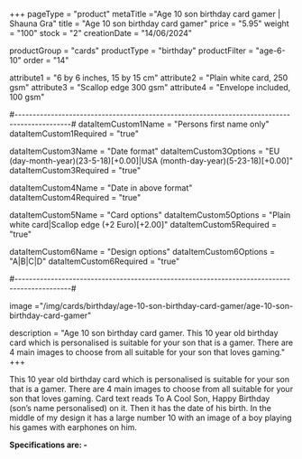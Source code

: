 +++
pageType = "product"
metaTitle ="Age 10 son birthday card gamer | Shauna Gra"
title = "Age 10 son birthday card gamer"
price = "5.95"
weight = "100"
stock = "2"
creationDate = "14/06/2024"

productGroup = "cards"
productType = "birthday"
productFilter = "age-6-10"
order = "14"

attribute1 = "6 by 6 inches, 15 by 15 cm" 
attribute2 = "Plain white card, 250 gsm"
attribute3 = "Scallop edge 300 gsm"
attribute4 = "Envelope included, 100 gsm"

#---------------------------------------------------------------------------------------------#
dataItemCustom1Name = "Persons first name only"
dataItemCustom1Required = "true"

dataItemCustom3Name = "Date format"
dataItemCustom3Options = "EU (day-month-year)(23-5-18)[+0.00]|USA (month-day-year)(5-23-18)[+0.00]"
dataItemCustom3Required = "true"

dataItemCustom4Name = "Date in above format"
dataItemCustom4Required = "true"

dataItemCustom5Name = "Card options"
dataItemCustom5Options = "Plain white card|Scallop edge (+2 Euro)[+2.00]"
dataItemCustom5Required = "true"

dataItemCustom6Name = "Design options"
dataItemCustom6Options = "A|B|C|D"
dataItemCustom6Required = "true"

#---------------------------------------------------------------------------------------------#

image ="/img/cards/birthday/age-10-son-birthday-card-gamer/age-10-son-birthday-card-gamer"

description = "Age 10 son birthday card gamer. This 10 year old birthday card which is personalised is suitable for your son that is a gamer.  There are 4 main images to choose from all suitable for your son that loves gaming."
+++

This 10 year old birthday card which is personalised is suitable for your son that is a gamer. There are 4 main images to choose from all suitable for your son that loves gaming. Card text reads To A Cool Son, Happy Birthday (son’s name personalised) on it. Then it has the date of his birth. In the middle of my design it has a large number 10 with an image of a boy playing his games with earphones on him.

**Specifications are: -**
